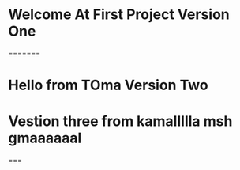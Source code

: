 # Welcome At First Project Version One
=======
# Hello from TOma Version Two 


# Vestion three from kamallllla msh gmaaaaaal 
=== 